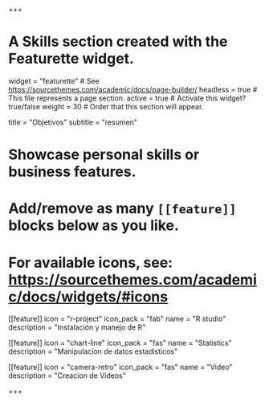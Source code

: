 +++
# A Skills section created with the Featurette widget.
widget = "featurette"  # See https://sourcethemes.com/academic/docs/page-builder/
headless = true  # This file represents a page section.
active = true  # Activate this widget? true/false
weight = 30  # Order that this section will appear.

title = "Objetivos"
subtitle = "resumen"

# Showcase personal skills or business features.
# 
# Add/remove as many `[[feature]]` blocks below as you like.
# 
# For available icons, see: https://sourcethemes.com/academic/docs/widgets/#icons

[[feature]]
  icon = "r-project"
  icon_pack = "fab"
  name = "R studio"
  description = "Instalación y manejo de R"
  
[[feature]]
  icon = "chart-line"
  icon_pack = "fas"
  name = "Statistics"
  description = "Manipulacion de datos estadisticos"  
  
[[feature]]
  icon = "camera-retro"
  icon_pack = "fas"
  name = "Video"
  description = "Creacion de Videos"


+++
